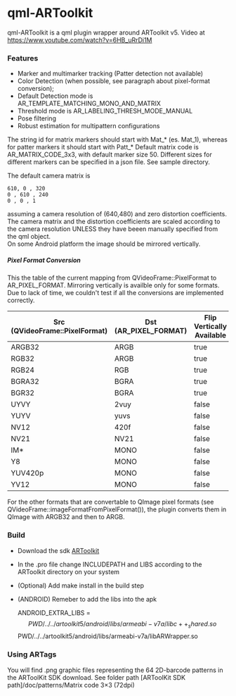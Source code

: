 # qml-ARToolkit

qml-ARToolkit is a qml plugin wrapper around ARToolkit v5. Video at <https://www.youtube.com/watch?v=6HB_uRrDi1M>

### Features
- Marker and multimarker tracking (Patter detection not available) 
- Color Detection (when possible, see paragraph about pixel-format conversion);
- Default Detection mode is AR_TEMPLATE_MATCHING_MONO_AND_MATRIX
- Threshold mode is AR_LABELING_THRESH_MODE_MANUAL
- Pose filtering
- Robust estimation for multipattern configurations

The string id for matrix markers should start with Mat_* (es. Mat_1), whereas for patter markers it should start with Patt_*
Default matrix code is AR_MATRIX_CODE_3x3, with default marker size 50.
Different sizes for different markers can be specified in a json file.
See sample directory. 

The default camera matrix is 

    610, 0 , 320 
    0 , 610 , 240 
    0 , 0 , 1 
assuming a camera resolution of (640,480) and zero distortion coefficients.
The camera matrix and the distortion coefficients are scaled according to the camera resolution UNLESS they have beeen manually specified from the qml object.  
On some Android platform the image should be mirrored vertically.
##### Pixel Format Conversion
	
This the table of the current mapping from QVideoFrame::PixelFormat to AR_PIXEL_FORMAT. 
Mirroring vertically is availble only for some formats.
Due to lack of time, we couldn't test if all the conversions are implemented correctly.

| Src (QVideoFrame::PixelFormat) | Dst (AR_PIXEL_FORMAT) | Flip Vertically Available | Tested |
| ------------- |-------------| -----|-----|
| ARGB32| ARGB| true | true |
| RGB32| ARGB| true | true |
| RGB24| RGB| true | false |
| BGRA32| BGRA| true | false |
| BGR32| BGRA| true | false |
| UYVY| 2vuy| false | false |
| YUYV| yuvs| false | false |
| NV12| 420f| false | false |
| NV21| NV21| false | false |
| IM*| MONO| false | true |
| Y8| MONO| false | true |
| YUV420p| MONO| false | true |
| YV12| MONO| false | true |

For the other formats that are convertable to QImage pixel formats (see QVideoFrame::imageFormatFromPixelFormat()), the plugin converts them in QImage with ARGB32 and then to ARGB.

### Build

* Download the sdk [ARToolkit]   
* In the .pro file change INCLUDEPATH and LIBS according to the ARToolkit directory on your system
* (Optional) Add make install in the build step
* (ANDROID) Remeber to add the libs into the apk
    

    ANDROID_EXTRA_LIBS = \
        $$PWD/../../artoolkit5/android/libs/armeabi-v7a/libc++_shared.so \
        $$PWD/../../artoolkit5/android/libs/armeabi-v7a/libARWrapper.so

[ARToolkit]: <http://artoolkit.org/>

### Using ARTags

You will find .png graphic files representing the 64 2D-barcode patterns in the ARToolKit SDK download.
See folder path [ARToolKit SDK path]/doc/patterns/Matrix code 3×3 (72dpi)
